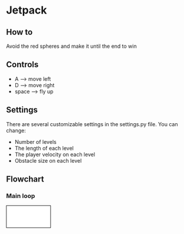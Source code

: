 # Jetpack

## How to

Avoid the red spheres and make it until the end to win

## Controls

* A --> move left
* D --> move right
* space --> fly up


## Settings

There are several customizable settings in the settings.py file. You can change:

* Number of levels
* The length of each level
* The player velocity on each level
* Obstacle size on each level


## Flowchart

### Main loop

![Flowchart](https://github.com/AbstractNucleus/Jetpack/blob/main/flowchart.drawio.png?raw=true)